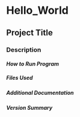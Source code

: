 # Hello_World
## **Project Title**
### **Description**
#### *How to Run Program*
##### **Files Used**
##### *Additional Documentation*
##### *Version Summary*

